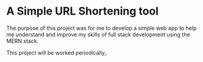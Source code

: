 # A Simple URL Shortening tool

The purpose of this project was for me to develop a simple web app to help me understand
and improve my skills of full stack development using the MERN stack.

This project will be worked periodically,.


